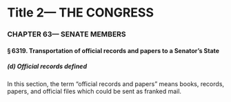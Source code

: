 
# Title 2— THE CONGRESS
### CHAPTER 63— SENATE MEMBERS
#### § 6319. Transportation of official records and papers to a Senator’s State
##### (d) Official records defined

In this section, the term “official records and papers” means books, records, papers, and official files which could be sent as franked mail.

